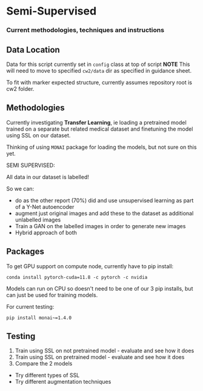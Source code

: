 # Semi-Supervised
### Current methodologies, techniques and instructions


## Data Location

Data for this script currently set in `config` class at top of script
**NOTE** This will need to move to specified `cw2/data` dir as specified in guidance sheet.

To fit with marker expected structure, currently assumes repository root is cw2 folder.


## Methodologies

Currently investigating **Transfer Learning**, ie loading a pretrained model trained on a separate but related medical
dataset and finetuning the model using SSL on our dataset.

Thinking of using `MONAI` package for loading the models, but not sure on this yet.

SEMI SUPERVISED:

All data in our dataset is labelled!

So we can:
- do as the other report (70%) did and use unsupervised learning as part of a Y-Net autoencoder
- augment just original images and add these to the dataset as additional unlabelled images
- Train a GAN on the labelled images in order to generate new images
- Hybrid approach of both

## Packages


To get GPU support on compute node, currently have to pip install:
```shell
conda install pytorch-cuda=11.8 -c pytorch -c nvidia
```

Models can run on CPU so doesn't need to be one of our 3 pip installs, but can just be used for training models.

For current testing:

```shell
pip install monai~=1.4.0
```

## Testing

1. Train using SSL on not pretrained model - evaluate and see how it does
2. Train using SSL on pretrained model - evaluate and see how it does
3. Compare the 2 models
- Try different types of SSL
- Try different augmentation techniques
